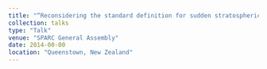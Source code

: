 ```yaml
---
title: "“Reconsidering the standard definition for sudden stratospheric warmings" "
collection: talks
type: "Talk"
venue: "SPARC General Assembly"
date: 2014-00-00
location: "Queenstown, New Zealand"
---
```

